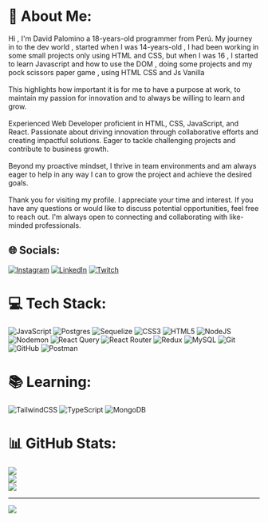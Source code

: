 # 💫 About Me:
Hi , I'm David Palomino a 18-years-old programmer from Perú. My journey in to the dev world , started when I was 14-years-old , I had been working in some small projects only using HTML and CSS, but when I was 16 , I started to learn Javascript and how to use the DOM , doing some projects and my pock scissors paper game , using HTML CSS and Js Vanilla<br><br>This highlights how important it is for me to have a purpose at work, to maintain my passion for innovation and to always be willing to learn and grow.<br><br>Experienced Web Developer proficient in HTML, CSS, JavaScript, and React. Passionate about driving innovation through collaborative efforts and creating impactful solutions. Eager to tackle challenging projects and contribute to business growth.<br><br>Beyond my proactive mindset, I thrive in team environments and am always eager to help in any way I can to grow the project and achieve the desired goals.<br><br>Thank you for visiting my profile. I appreciate your time and interest. If you have any questions or would like to discuss potential opportunities, feel free to reach out. I'm always open to connecting and collaborating with like-minded professionals.

## 🌐 Socials:
[![Instagram](https://img.shields.io/badge/Instagram-%23E4405F.svg?logo=Instagram&logoColor=white)](https://instagram.com/https://www.instagram.com/davidpalominorv/) [![LinkedIn](https://img.shields.io/badge/LinkedIn-%230077B5.svg?logo=linkedin&logoColor=white)](https://linkedin.com/in/www.linkedin.com/in/david-palomino-256013295) [![Twitch](https://img.shields.io/badge/Twitch-%239146FF.svg?logo=Twitch&logoColor=white)](https://twitch.tv/https://www.twitch.tv/davidrandom24) 

# 💻 Tech Stack:
![JavaScript](https://img.shields.io/badge/javascript-%23323330.svg?style=for-the-badge&logo=javascript&logoColor=%23F7DF1E) ![Postgres](https://img.shields.io/badge/postgres-%23316192.svg?style=for-the-badge&logo=postgresql&logoColor=white) ![Sequelize](https://img.shields.io/badge/Sequelize-52B0E7?style=for-the-badge&logo=Sequelize&logoColor=white) ![CSS3](https://img.shields.io/badge/css3-%231572B6.svg?style=for-the-badge&logo=css3&logoColor=white) ![HTML5](https://img.shields.io/badge/html5-%23E34F26.svg?style=for-the-badge&logo=html5&logoColor=white) ![NodeJS](https://img.shields.io/badge/node.js-6DA55F?style=for-the-badge&logo=node.js&logoColor=white) ![Nodemon](https://img.shields.io/badge/NODEMON-%23323330.svg?style=for-the-badge&logo=nodemon&logoColor=%BBDEAD) ![React Query](https://img.shields.io/badge/-React%20Query-FF4154?style=for-the-badge&logo=react%20query&logoColor=white) ![React Router](https://img.shields.io/badge/React_Router-CA4245?style=for-the-badge&logo=react-router&logoColor=white) ![Redux](https://img.shields.io/badge/redux-%23593d88.svg?style=for-the-badge&logo=redux&logoColor=white) ![MySQL](https://img.shields.io/badge/mysql-4479A1.svg?style=for-the-badge&logo=mysql&logoColor=white) ![Git](https://img.shields.io/badge/git-%23F05033.svg?style=for-the-badge&logo=git&logoColor=white) ![GitHub](https://img.shields.io/badge/github-%23121011.svg?style=for-the-badge&logo=github&logoColor=white) ![Postman](https://img.shields.io/badge/Postman-FF6C37?style=for-the-badge&logo=postman&logoColor=white)

# 📚 Learning: 
![TailwindCSS](https://img.shields.io/badge/tailwindcss-%2338B2AC.svg?style=for-the-badge&logo=tailwind-css&logoColor=white) ![TypeScript](https://img.shields.io/badge/typescript-%23007ACC.svg?style=for-the-badge&logo=typescript&logoColor=white) ![MongoDB](https://img.shields.io/badge/MongoDB-%234ea94b.svg?style=for-the-badge&logo=mongodb&logoColor=white)

# 📊 GitHub Stats:
![](https://github-readme-stats.vercel.app/api?username=DavidPalomino&theme=dark&hide_border=true&include_all_commits=true&count_private=false)<br/>
![](https://github-readme-streak-stats.herokuapp.com/?user=DavidPalomino&theme=dark&hide_border=true)<br/>
![](https://github-readme-stats.vercel.app/api/top-langs/?username=DavidPalomino&theme=dark&hide_border=true&include_all_commits=true&count_private=false&layout=compact)

---
[![](https://visitcount.itsvg.in/api?id=DavidPalomino&icon=0&color=0)](https://visitcount.itsvg.in)

<!-- Proudly created with GPRM ( https://gprm.itsvg.in ) -->
